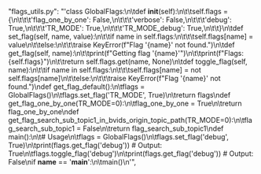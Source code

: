 "flags_utils.py": "'class GlobalFlags:\n\tdef __init__(self):\n\t\tself.flags = {\n\t\t\t\'flag_one_by_one\': False,\n\t\t\t\'verbose\': False,\n\t\t\t\'debug\': True,\n\t\t\t\'TR_MODE\': True,\n\t\t\t\'TR_MODE_debug\': True,\n\t\t}\n\tdef set_flag(self, name, value):\n\t\tif name in self.flags:\n\t\t\tself.flags[name] = value\n\t\telse:\n\t\t\traise KeyError(f"Flag \'{name}\' not found.")\n\tdef get_flag(self, name):\n\t\tprint(f"Getting flag \'{name}\'")\n\t\tprint(f"Flags: {self.flags}")\n\t\treturn self.flags.get(name, None)\n\tdef toggle_flag(self, name):\n\t\tif name in self.flags:\n\t\t\tself.flags[name] = not self.flags[name]\n\t\telse:\n\t\t\traise KeyError(f"Flag \'{name}\' not found.")\ndef get_flag_default():\n\tflags = GlobalFlags()\n\tflags.set_flag(\'TR_MODE\', True)\n\treturn flags\ndef get_flag_one_by_one(TR_MODE=0):\n\tflag_one_by_one = True\n\treturn flag_one_by_one\ndef get_flag_search_sub_topic1_in_bvids_origin_topic_path(TR_MODE=0):\n\tflag_search_sub_topic1 = False\n\treturn flag_search_sub_topic1\ndef main():\n\t# Usage\n\tflags = GlobalFlags()\n\tflags.set_flag(\'debug\', True)\n\tprint(flags.get_flag(\'debug\'))  # Output: True\n\tflags.toggle_flag(\'debug\')\n\tprint(flags.get_flag(\'debug\'))  # Output: False\nif __name__ == \'__main__\':\n\tmain()\n'",
